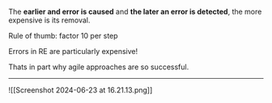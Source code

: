 The **earlier and error is caused** and **the later an error is detected**, the more expensive is its removal.

Rule of thumb: factor 10 per step

Errors in RE are particularly expensive!

Thats in part why agile approaches are so successful.

---
![[Screenshot 2024-06-23 at 16.21.13.png]]